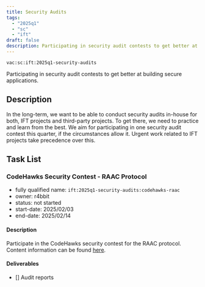 ```yaml
---
title: Security Audits
tags:
  - "2025q1"
  - "sc"
  - "ift"
draft: false
description: Participating in security audit contests to get better at building secure applications.
---
```


`vac:sc:ift:2025q1-security-audits`

Participating in security audit contests to get better at building secure applications.
## Description

In the long-term,
we want to be able to conduct security audits in-house for both,
IFT projects and third-party projects.
To get there,
we need to practice and learn from the best.
We aim for participating in one security audit contest this quarter,
if the circumstances allow it.
Urgent work related to IFT projects take precedence over this.

## Task List

### CodeHawks Security Contest - RAAC Protocol

* fully qualified name: `ift:2025q1-security-audits:codehawks-raac`
* owner: r4bbit
* status: not started
* start-date: 2025/02/03
* end-date: 2025/02/14

#### Description

Participate in the CodeHawks security contest for the RAAC protocol.
Content information can be found [here](https://codehawks.cyfrin.io/c/2025-02-raac).

#### Deliverables

- [] Audit reports
